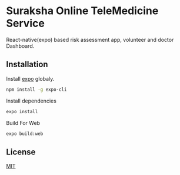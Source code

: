 # Suraksha Online TeleMedicine Service

React-native(expo) based risk assessment app, volunteer and doctor Dashboard.

## Installation

Install [expo]() globaly.

```bash
npm install -g expo-cli
```
Install dependencies
```bash
expo install
```
Build For Web
```bash
expo build:web
```




## License
[MIT](https://choosealicense.com/licenses/mit/)
